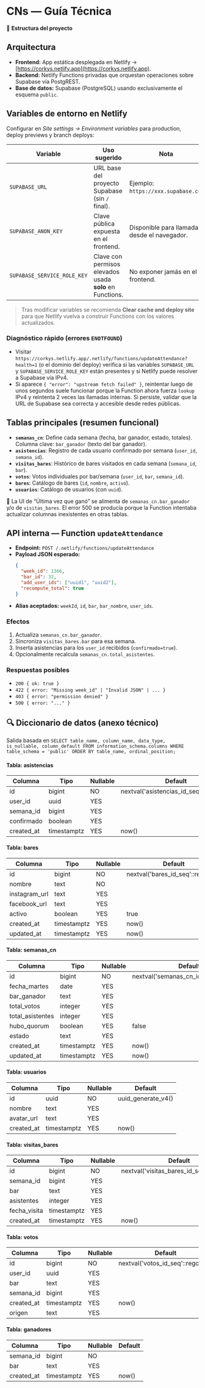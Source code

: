 # CNs — Guía Técnica

📖 **Estructura del proyecto**

## Arquitectura
- **Frontend:** App estática desplegada en Netlify → [https://corkys.netlify.app](https://corkys.netlify.app).
- **Backend:** Netlify Functions privadas que orquestan operaciones sobre Supabase vía PostgREST.
- **Base de datos:** Supabase (PostgreSQL) usando exclusivamente el esquema `public`.

## Variables de entorno en Netlify
Configurar en *Site settings → Environment variables* para production, deploy previews y branch deploys:

| Variable | Uso sugerido | Nota |
|----------|--------------|------|
| `SUPABASE_URL` | URL base del proyecto Supabase (sin `/` final). | Ejemplo: `https://xxx.supabase.co`. |
| `SUPABASE_ANON_KEY` | Clave pública expuesta en el frontend. | Disponible para llamadas desde el navegador. |
| `SUPABASE_SERVICE_ROLE_KEY` | Clave con permisos elevados usada **solo** en Functions. | No exponer jamás en el frontend. |

> Tras modificar variables se recomienda **Clear cache and deploy site** para que Netlify vuelva a construir Functions con los valores actualizados.

### Diagnóstico rápido (errores `ENOTFOUND`)
- Visitar `https://corkys.netlify.app/.netlify/functions/updateAttendance?health=1` (o el dominio del deploy) verifica si las variables `SUPABASE_URL` y `SUPABASE_SERVICE_ROLE_KEY` están presentes y si Netlify puede resolver a Supabase vía IPv4.
- Si aparece `{ "error": "upstream fetch failed" }`, reintentar luego de unos segundos suele funcionar porque la Function ahora fuerza `lookup` IPv4 y reintenta 2 veces las llamadas internas. Si persiste, validar que la URL de Supabase sea correcta y accesible desde redes públicas.

## Tablas principales (resumen funcional)
- **`semanas_cn`**: Define cada semana (fecha, bar ganador, estado, totales). Columna clave: `bar_ganador` (texto del bar ganador).
- **`asistencias`**: Registro de cada usuario confirmado por semana (`user_id`, `semana_id`).
- **`visitas_bares`**: Histórico de bares visitados en cada semana (`semana_id`, `bar`).
- **`votos`**: Votos individuales por bar/semana (`user_id`, `bar`, `semana_id`).
- **`bares`**: Catálogo de bares (`id`, `nombre`, `activo`).
- **`usuarios`**: Catálogo de usuarios (con `uuid`).

🔑 La UI de “Última vez que ganó” se alimenta de `semanas_cn.bar_ganador` y/o de `visitas_bares`. El error 500 se producía porque la Function intentaba actualizar columnas inexistentes en otras tablas.

## API interna — Function `updateAttendance`
- **Endpoint:** `POST /.netlify/functions/updateAttendance`
- **Payload JSON esperado:**
  ```json
  {
    "week_id": 1366,
    "bar_id": 32,
    "add_user_ids": ["uuid1", "uuid2"],
    "recompute_total": true
  }
  ```
- **Alias aceptados:** `weekId`, `id`, `bar`, `bar_nombre`, `user_ids`.

### Efectos
1. Actualiza `semanas_cn.bar_ganador`.
2. Sincroniza `visitas_bares.bar` para esa semana.
3. Inserta asistencias para los `user_id` recibidos (`confirmado=true`).
4. Opcionalmente recalcula `semanas_cn.total_asistentes`.

### Respuestas posibles
- `200 { ok: true }`
- `422 { error: "Missing week_id" | "Invalid JSON" | ... }`
- `403 { error: "permission denied" }`
- `500 { error: "..." }`

## 🔍 Diccionario de datos (anexo técnico)
Salida basada en `SELECT table_name, column_name, data_type, is_nullable, column_default FROM information_schema.columns WHERE table_schema = 'public' ORDER BY table_name, ordinal_position;`

#### Tabla: asistencias
| Columna    | Tipo        | Nullable | Default                                    |
|------------|-------------|----------|--------------------------------------------|
| id         | bigint      | NO       | nextval('asistencias_id_seq'::regclass)     |
| user_id    | uuid        | YES      |                                            |
| semana_id  | bigint      | YES      |                                            |
| confirmado | boolean     | YES      |                                            |
| created_at | timestamptz | YES      | now()                                      |

#### Tabla: bares
| Columna        | Tipo        | Nullable | Default                                 |
|----------------|-------------|----------|-----------------------------------------|
| id             | bigint      | NO       | nextval('bares_id_seq'::regclass)       |
| nombre         | text        | NO       |                                         |
| instagram_url  | text        | YES      |                                         |
| facebook_url   | text        | YES      |                                         |
| activo         | boolean     | YES      | true                                    |
| created_at     | timestamptz | YES      | now()                                   |
| updated_at     | timestamptz | YES      | now()                                   |

#### Tabla: semanas_cn
| Columna          | Tipo        | Nullable | Default                                       |
|------------------|-------------|----------|-----------------------------------------------|
| id               | bigint      | NO       | nextval('semanas_cn_id_seq'::regclass)        |
| fecha_martes     | date        | YES      |                                               |
| bar_ganador      | text        | YES      |                                               |
| total_votos      | integer     | YES      |                                               |
| total_asistentes | integer     | YES      |                                               |
| hubo_quorum      | boolean     | YES      | false                                         |
| estado           | text        | YES      |                                               |
| created_at       | timestamptz | YES      | now()                                         |
| updated_at       | timestamptz | YES      | now()                                         |

#### Tabla: usuarios
| Columna    | Tipo        | Nullable | Default                               |
|------------|-------------|----------|---------------------------------------|
| id         | uuid        | NO       | uuid_generate_v4()                    |
| nombre     | text        | YES      |                                       |
| avatar_url | text        | YES      |                                       |
| created_at | timestamptz | YES      | now()                                 |

#### Tabla: visitas_bares
| Columna      | Tipo        | Nullable | Default                                       |
|--------------|-------------|----------|-----------------------------------------------|
| id           | bigint      | NO       | nextval('visitas_bares_id_seq'::regclass)     |
| semana_id    | bigint      | YES      |                                               |
| bar          | text        | YES      |                                               |
| asistentes   | integer     | YES      |                                               |
| fecha_visita | timestamptz | YES      |                                               |
| created_at   | timestamptz | YES      | now()                                         |

#### Tabla: votos
| Columna    | Tipo        | Nullable | Default                                 |
|------------|-------------|----------|-----------------------------------------|
| id         | bigint      | NO       | nextval('votos_id_seq'::regclass)       |
| user_id    | uuid        | YES      |                                         |
| bar        | text        | YES      |                                         |
| semana_id  | bigint      | YES      |                                         |
| created_at | timestamptz | YES      | now()                                   |
| origen     | text        | YES      |                                         |

#### Tabla: ganadores
| Columna    | Tipo        | Nullable | Default |
|------------|-------------|----------|---------|
| semana_id  | bigint      | NO       |         |
| bar        | text        | YES      |         |
| created_at | timestamptz | YES      | now()   |

